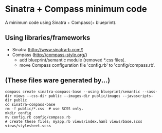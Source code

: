 Sinatra + Compass minimum code
==============================

A minimum code using Sinatra + Compass(+ blueprint).

Using libraries/frameworks
--------------------------
+ Sinatra (http://www.sinatrarb.com/)
+ Compass (http://compass-style.org/)
	* add blueprint/semantic module (removed *.css files).
	* move Compass configuration file 'config.rb' to 'config/compass.rb'.

(These files ware generated by...)
----------------------------------
	compass create sinatra-compass-base --using blueprint/semantic --sass-dir views --css-dir public --images-dir public/images --javascripts-dir public
	cd sinatra-compass-base
	rm -f public/*.css  # use SCSS only.
	mkdir config
	mv config.rb comfig/compass.rb
	# create these files; myapp.rb views/index.haml views/base.scss views/stylesheet.scss
